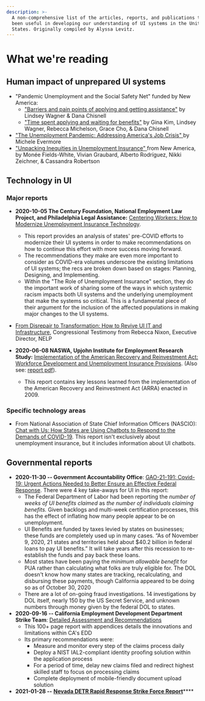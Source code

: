 ```yaml
---
description: >-
  A non-comprehensive list of the articles, reports, and publications that have
  been useful in developing our understanding of UI systems in the United
  States. Originally compiled by Alyssa Levitz.
---
```


# What we're reading

## Human impact of unprepared UI systems

* "Pandemic Unemployment and the Social Safety Net" funded by New America:
  * ["Barriers and pain points of applying and getting assistance"](https://danachisnell.com/wp-content/uploads/2020/08/Report_-Barriers-pain-points.pdf) by Lindsey Wagner & Dana Chisnell
  * ["Time spent applying and waiting for benefits"](https://danachisnell.com/wp-content/uploads/2020/08/Report_-Time-spent-applying-and-waiting-for-benefits.pdf) by Gina Kim, Lindsey Wagner, Rebecca Michelson, Grace Cho, & Dana Chisnell
* ["The Unemployment Pandemic: Addressing America's Job Crisis" ](https://www.nelp.org/publication/unemployment-pandemic-addressing-americas-job-crisis/)by Michele Evermore
* ["Unpacking Inequities in Unemployment Insurance" ](https://www.newamerica.org/pit/reports/unpacking-inequities-unemployment-insurance/#authors)from New America, by Monée Fields-White, Vivian Graubard, Alberto Rodríguez, Nikki Zeichner, & Cassandra Robertson

## Technology in UI

### Major reports

* **2020-10-05 The Century Foundation, National Employment Law Project, and Philadelphia Legal Assistance:** [Centering Workers: How to Modernize Unemployment Insurance Technology](https://tcf.org/content/report/centering-workers-how-to-modernize-unemployment-insurance-technology/). 
  * This report provides an analysis of states' pre-COVID efforts to modernize their UI systems in order to make recommendations on how to continue this effort with more success moving forward.
  * The recommendations they make are even more important to consider as COVID-era volumes underscore the existing limitations of UI systems; the recs are broken down based on stages: Planning, Designing, and Implementing. 
  * Within the "The Role of Unemployment Insurance" section, they do the important work of sharing some of the ways in which systemic racism impacts both UI systems and the underlying unemployment that make the systems so critical. This is a fundamental piece of their argument for the inclusion of the affected populations in making major changes to the UI systems.
* [From Disrepair to Transformation: How to Revive UI IT and Infrastructure](https://www.nelp.org/publication/from-disrepair-to-transformation-how-to-revive-unemployment-insurance-information-technology-infrastructure/), Congressional Testimony from Rebecca Nixon, Executive Director, NELP

* **2020-06-08 NASWA, Upjohn Institute for Employment Research Study:** [Implementation of the American Recovery and Reinvestment Act: Workforce Development and Unemployment Insurance Provisions](https://www.naswa.org/covid-19/reemployment-recovery/implementation-of-the-american-recovery-and-reinvestment-act). (Also see: [report pdf](http://research.upjohn.org/cgi/viewcontent.cgi?filename=7&article=1241&context=up_press&type=additional)).
  * This report contains key lessons learned from the implementation of the American Recovery and Reinvestment Act (ARRA) enacted in 2009.


### Specific technology areas

* From National Association of State Chief Information Officers \(NASCIO\): [Chat with Us: How States are Using Chatbots to Respond to the Demands of COVID-19](https://www.nascio.org/wp-content/uploads/2020/06/NASCIO_ChatbotsRespondtoCOVID-19.pdf). This report isn't exclusively about unemployment insurance, but it includes information about UI chatbots.

## Governmental reports

* **2020-11-30 -- Government Accountability Office**: [GAO-21-191: Covid-19: Urgent Actions Needed to Better Ensure an Effective Federal Response](https://www.gao.gov/reports/GAO-21-191/). There were 4 key take-aways for UI in this report:
  * The Federal Department of Labor had been reporting the _number of weeks of UI benefits claimed_ as _the number of individuals claiming benefits._ Given backlogs and multi-week certification processes, this has the effect of inflating how many people appear to be on unemployment.
  * UI Benefits are funded by taxes levied by states on businesses; these funds are completely used up in many cases. “As of November 9, 2020, 21 states and territories held about $40.2 billion in federal loans to pay UI benefits.” It will take years after this recession to re-establish the funds and pay back these loans.
  * Most states have been paying the _minimum allowable benefit_ for PUA rather than calculating what folks are truly eligible for. The DOL doesn't know how many states are tracking, recalculating, and disbursing these payments, though California appeared to be doing so as of October 30, 2020
  * There are a lot of on-going fraud investigations. 14 investigations by DOL itself, nearly 150 by the US Secret Service, and unknown numbers through money given by the federal DOL to states.
* **2020-09-16 -- California Employment Development Department Strike Team**: [Detailed Assessment and Recommendations](https://www.govops.ca.gov/wp-content/uploads/sites/11/2020/09/Assessment.pdf)
  * This 100+ page report with appendices details the innovations and limitations within CA's EDD 
  * Its primary recommendations were:
    * Measure and monitor every step of the claims process daily
    * Deploy a NIST IAL2-compliant identity proofing solution within the application process
    * For a period of time, delay new claims filed and redirect highest skilled staff to focus on processing claims
    * Complete deployment of mobile-friendly document upload solution
* **2021-01-28 --** [**Nevada DETR Rapid Response Strike Force Report**](https://cms.detr.nv.gov/Content/Media/Strike_Force_Report_2021_FIN.pdf)\*\*\*\*



